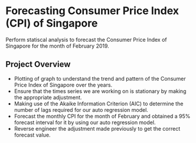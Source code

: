# Forecasting Consumer Price Index (CPI) of Singapore
Perform statiscal analysis to forecast the Consumer Price Index of Singapore for the month of February 2019.
## Project Overview
* Plotting of graph to understand the trend and pattern of the Consumer Price Index of Singapore over the years.
* Ensure that the times series we are working on is stationary by making the appropriate adjustment. 
* Making use of the Akaike Information Criterion (AIC) to determine the number of lags required for our auto regression model.
* Forecast the monthly CPI for the month of February and obtained a 95% forecast interval for it by using our auto regression model.
* Reverse engineer the adjustment made previously to get the correct forecast value.
